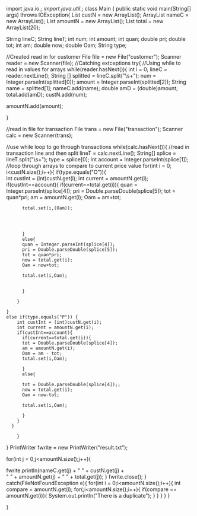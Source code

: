 import java.io.*;
import java.util.*;
class Main {
  public static void main(String[] args) throws IOException{
  List custN = new ArrayList<Integer>(); 
  ArrayList nameC = new ArrayList<String>();
  List<Integer> amountN = new ArrayList<Integer>();
  List<Double> total = new ArrayList<Double>(20);

  String lineC;
  String lineT;
  int num;
  int amount;
  int quan;
  double pri;
  double tot;
  int am;
  double now;
  double Oam;
  String type;
  
  //Created read in for customer
  File file = new File("customer");
  Scanner reader = new Scanner(file);
  //Catching extceptions
  try{
  //Using while to read in values for arrays
  while(reader.hasNext()){
  int i = 0;
  lineC = reader.nextLine();
  String [] splitted = lineC.split("\\s+");
  num = Integer.parseInt(splitted[0]);
  amount = Integer.parseInt(splitted[2]);
  String name = splitted[1];
  nameC.add(name);
  double amD = (double)amount;
  total.add(amD);
  custN.add(num);
  
  amountN.add(amount);
  
  
  }
  
  
  //read in file for transaction
  File trans = new File("transaction");
  Scanner calc = new Scanner(trans);
  
  //use while loop to go through transactions
  while(calc.hasNext()){
  //read in transaction line and then split
  lineT = calc.nextLine();
  String[] splice = lineT.split("\\s+");
  type = splice[0];
  int account = Integer.parseInt(splice[1]);
  //loop through arrays to compare to current price value
  for(int i = 0; i<custN.size();i++){
    if(type.equals("O")){      
        int custInt = (int)custN.get(i);
        int current = amountN.get(i);
        if(custInt==account){
          if(current==total.get(i)){
          quan = Integer.parseInt(splice[4]);
          pri = Double.parseDouble(splice[5]);
          tot = quan*pri;
          am = amountN.get(i);
          Oam = am+tot;
         
          total.set(i,(Oam));
          
          
          
          
          }
          else{
          quan = Integer.parseInt(splice[4]);
          pri = Double.parseDouble(splice[5]);
          tot = quan*pri;
          now = total.get(i);
          Oam = now+tot;
          
          total.set(i,Oam);
        
        
          }
    
        }
      
    }
    else if(type.equals("P")) {
        int custInt = (int)custN.get(i);
        int current = amountN.get(i);
        if(custInt==account){
          if(current==total.get(i)){
          tot = Double.parseDouble(splice[4]);
          am = amountN.get(i);
          Oam = am - tot;
          total.set(i,Oam);
          
          }
          else{
          
          tot = Double.parseDouble(splice[4]);;
          now = total.get(i);
          Oam = now-tot;
          
          total.set(i,Oam);
          
          }
        }
      }
    
        }
  }
  PrintWriter fwrite = new PrintWriter("result.txt");
  

  for(int j = 0;j<amountN.size();j++){

  fwrite.println(nameC.get(j) + " " + custN.get(j) +   
   " " + amountN.get(j) + " " + total.get(j));
}
fwrite.close();
  }
catch(FileNotFoundException e){
  for(int i = 0;i<amountN.size();i++){
    int compare = amountN.get(i);
    for(;i<amountN.size();i++){
      if(compare == amountN.get(i)){
        System.out.println("There is a duplicate");
      }
    }
  }
}
}

  }
